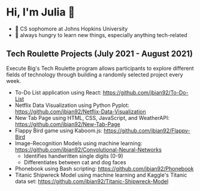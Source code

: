 # Hi, I'm Julia 👋
- 🏫 CS sophomore at Johns Hopkins University
- 📖 always hungry to learn new things, especially anything tech-related

## Tech Roulette Projects (July 2021 - August 2021)
Execute Big's Tech Roulette program allows participants to explore different fields of technology through building a randomly selected project every week.
- To-Do List application using React: https://github.com/jbian92/To-Do-List 
- Netflix Data Visualization using Python Pyplot: https://github.com/jbian92/Netflix-Data-Visualization 
- New Tab Page using HTML, CSS, JavaScript, and WeatherAPI: https://github.com/jbian92/New-Tab-Page
- Flappy Bird game using Kaboom.js: https://github.com/jbian92/Flappy-Bird
- Image-Recognition Models using machine learning: https://github.com/jbian92/Convolutional-Neural-Networks
  - Identifies handwritten single digits (0-9)
  - Differentiates between cat and dog faces
- Phonebook using Bash scripting: https://github.com/jbian92/Phonebook 
- Titanic Shipwreck Model using machine learning and Kaggle's Titanic data set: https://github.com/jbian92/Titanic-Shipwreck-Model 
